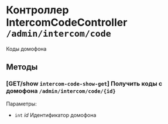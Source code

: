 # Контроллер IntercomCodeController `/admin/intercom/code`

Коды домофона

## Методы

### [GET/show `intercom-code-show-get`] Получить коды с домофона `/admin/intercom/code/{id}`

Параметры: 

- `int` *id* Идентификатор домофона
